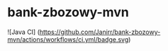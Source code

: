# bank-zbozowy-mvn
![Java CI] (https://github.com/Janirr/bank-zbozowy-mvn/actions/workflows/ci.yml/badge.svg)
